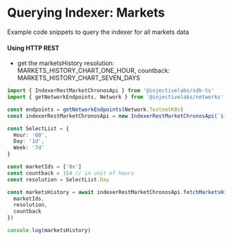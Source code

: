 # Querying Indexer: Markets

Example code snippets to query the indexer for all markets data

#### Using HTTP REST

* get the marketsHistory resolution: MARKETS\_HISTORY\_CHART\_ONE\_HOUR, countback: MARKETS\_HISTORY\_CHART\_SEVEN\_DAYS

```ts
import { IndexerRestMarketChronosApi } from '@injectivelabs/sdk-ts'
import { getNetworkEndpoints, Network } from '@injectivelabs/networks'

const endpoints = getNetworkEndpoints(Network.TestnetK8s)
const indexerRestMarketChronosApi = new IndexerRestMarketChronosApi(`${endpoints.chronos}/api/chronos/v1/market`)

const SelectList = {
  Hour: '60',
  Day: '1d',
  Week: '7d'
}

const marketIds = ['0x']
const countback = 154 // in unit of hours
const resolution = SelectList.Day

const marketsHistory = await indexerRestMarketChronosApi.fetchMarketsHistory({
  marketIds,
  resolution,
  countback
})

console.log(marketsHistory)
```
